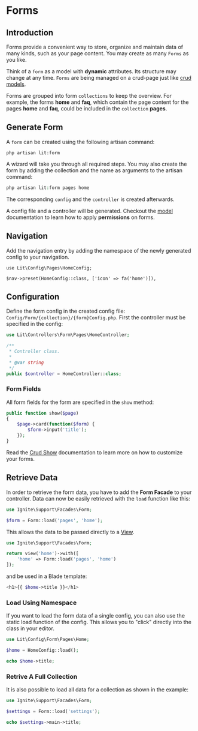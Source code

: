 # Forms

## Introduction

Forms provide a convenient way to store, organize and maintain data of many
kinds, such as your page content. You may create as many `Forms` as you like.

Think of a `form` as a model with **dynamic** attributes. Its structure may
change at any time. `Forms` are being managed on a crud-page just like
[crud models](model.md).

Forms are grouped into form `collections` to keep the overview. For example, the
forms **home** and **faq**, which contain the page content for the pages
**home** and **faq**, could be included in the `collection` **pages**.

## Generate Form

A `form` can be created using the following artisan command:

```shell
php artisan lit:form
```

A wizard will take you through all required steps. You may also create the form by adding the collection and the name as arguments to the artisan command:

```php
php artisan lit:form pages home
```

The corresponding `config`
and the `controller` is created afterwards.

A config file and a controller will be generated. Checkout the [model](model.md)
documentation to learn how to apply **permissions** on forms.

## Navigation

Add the navigation entry by adding the namespace of the newly generated config
to your navigation.

```php{lit/app/Config/NavigationConfig.php}
use Lit\Config\Pages\HomeConfig;

$nav->preset(HomeConfig::class, ['icon' => fa('home')]),
```

## Configuration

Define the form config in the created config file:
`Config/Form/{collection}/{form}Config.php`. First the controller must be
specified in the config:

```php
use Lit\Controllers\Form\Pages\HomeController;

/**
 * Controller class.
 *
 * @var string
 */
public $controller = HomeController::class;
```

### Form Fields

All form fields for the form are specified in the `show` method:

```php
public function show($page)
{
    $page->card(function($form) {
        $form->input('title');
    });
}
```

Read the [Crud Show](show.md) documentation to learn more on how to customize
your forms.

## Retrieve Data

In order to retrieve the form data, you have to add the **Form Facade** to your
controller. Data can now be easily retrieved with the `load` function like this:

```php
use Ignite\Support\Facades\Form;

$form = Form::load('pages', 'home');
```

This allows the data to be passed directly to a
[View](https://laravel.com/docs/7.x/blade#displaying-data).

```php
use Ignite\Support\Facades\Form;

return view('home')->with([
    'home' => Form::load('pages', 'home')
]);
```

and be used in a Blade template:

```php
<h1>{{ $home->title }}</h1>
```

### Load Using Namespace

If you want to load the form data of a single config, you can also use the
static load function of the config. This allows you to "click" directly into the
class in your editor.

```php
use Lit\Config\Form\Pages\Home;

$home = HomeConfig::load();

echo $home->title;
```

### Retrive A Full Collection

It is also possible to load all data for a collection as shown in the example:

```php
use Ignite\Support\Facades\Form;

$settings = Form::load('settings');

echo $settings->main->title;
```
